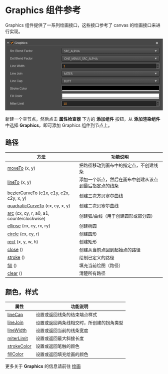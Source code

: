 # Graphics 组件参考

Graphics 组件提供了一系列绘画接口，这些接口参考了 canvas 的绘画接口来进行实现。

![](graphics/graphics.png)

新建一个空节点，然后点击 **属性检查器** 下方的 **添加组件** 按钮，从 **添加渲染组件** 中选择 **Graphics**，即可添加 Graphics 组件到节点上。

## 路径

| 方法 |   功能说明
| -------------- | ----------- |
| [moveTo](graphics/moveTo.md) (x, y) | 把路径移动到画布中的指定点，不创建线条
| [lineTo](graphics/lineTo.md) (x, y) | 添加一个新点，然后在画布中创建从该点到最后指定点的线条
| [bezierCurveTo](graphics/bezierCurveTo.md) (c1x, c1y, c2x, c2y, x, y) | 创建三次方贝塞尔曲线
| [quadraticCurveTo](graphics/quadraticCurveTo.md) (cx, cy, x, y) | 创建二次贝塞尔曲线
| [arc](graphics/arc.md) (cx, cy, r, a0, a1, counterclockwise) | 创建弧/曲线（用于创建圆形或部分圆）
| [ellipse](graphics/ellipse.md) (cx, cy, rx, ry) | 创建椭圆
| [circle](graphics/circle.md) (cx, cy, r) | 创建圆形
| [rect](graphics/rect.md) (x, y, w, h) | 创建矩形
| [close](graphics/close.md) () | 创建从当前点回到起始点的路径
| [stroke](graphics/stroke.md) () | 绘制已定义的路径
| [fill](graphics/fill.md) () | 填充当前绘图（路径）
| [clear](graphics/clear.md) () | 清楚所有路径

## 颜色，样式

| 属性 |   功能说明
| -------------- | ----------- |
| [lineCap](graphics/lineCap.md) | 设置或返回线条的结束端点样式
| [lineJoin](graphics/lineJoin.md) | 设置或返回两条线相交时，所创建的拐角类型
| [lineWidth](graphics/lineWidth.md) | 设置或返回当前的线条宽度
| [miterLimit](graphics/miterLimit.md) | 设置或返回最大斜接长度
| [strokeColor](graphics/strokeColor.md) | 设置或返回笔触的颜色
| [fillColor](graphics/fillColor.md) | 设置或返回填充绘画的颜色

更多关于 **Graphics** 的信息请前往 [绘画](graphics/index.md)
